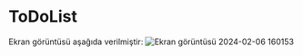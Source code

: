 # ToDoList
Ekran görüntüsü aşağıda verilmiştir:
![Ekran görüntüsü 2024-02-06 160153](https://github.com/elifbarus/ToDoList/assets/99487890/79507881-dc57-4e4a-9736-97035e1de3c8)
